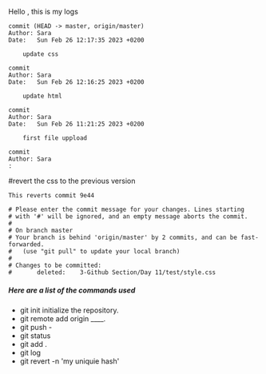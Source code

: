 Hello , this is my logs

```
commit (HEAD -> master, origin/master)
Author: Sara 
Date:   Sun Feb 26 12:17:35 2023 +0200

    update css

commit 
Author: Sara 
Date:   Sun Feb 26 12:16:25 2023 +0200

    update html

commit 
Author: Sara
Date:   Sun Feb 26 11:21:25 2023 +0200

    first file uppload

commit 
Author: Sara 
:
```
#revert the css to the previous version 
```
This reverts commit 9e44

# Please enter the commit message for your changes. Lines starting
# with '#' will be ignored, and an empty message aborts the commit.
#
# On branch master
# Your branch is behind 'origin/master' by 2 commits, and can be fast-forwarded.
#   (use "git pull" to update your local branch)
#
# Changes to be committed:
#       deleted:    3-Github Section/Day 11/test/style.css
```
<h5>Here are a list of the commands used </h5>
<ul>
    <li>git init initialize the repository.</li>
    <li>git remote add origin ____.</li>
    <li>git push - </li>
    <li>git status </li>
    <li>git add .</li>
    <li>git log</li>
    <li>git revert -n 'my uniquie hash' </li>
</ul>





